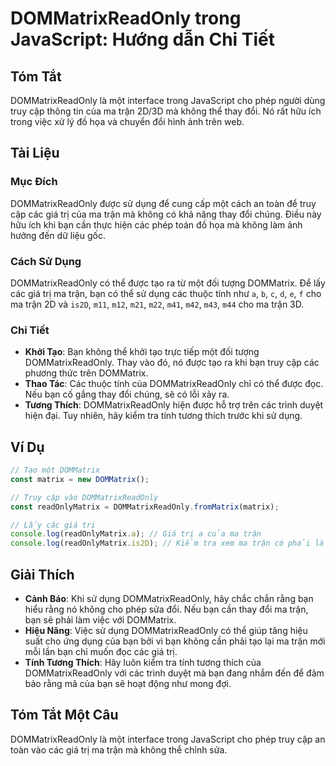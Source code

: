 <!--
Meta Description: # DOMMatrixReadOnly trong JavaScript: Hướng dẫn Chi Tiết ## Tóm Tắt DOMMatrixReadOnly là một interface trong JavaScript cho phép người dùng truy cập t...
Meta Keywords: dommatrixreadonly, bạn, các, trận, không
-->

# DOMMatrixReadOnly trong JavaScript: Hướng dẫn Chi Tiết

## Tóm Tắt
DOMMatrixReadOnly là một interface trong JavaScript cho phép người dùng truy cập thông tin của ma trận 2D/3D mà không thể thay đổi. Nó rất hữu ích trong việc xử lý đồ họa và chuyển đổi hình ảnh trên web.

## Tài Liệu
### Mục Đích
DOMMatrixReadOnly được sử dụng để cung cấp một cách an toàn để truy cập các giá trị của ma trận mà không có khả năng thay đổi chúng. Điều này hữu ích khi bạn cần thực hiện các phép toán đồ họa mà không làm ảnh hưởng đến dữ liệu gốc.

### Cách Sử Dụng
DOMMatrixReadOnly có thể được tạo ra từ một đối tượng DOMMatrix. Để lấy các giá trị ma trận, bạn có thể sử dụng các thuộc tính như `a`, `b`, `c`, `d`, `e`, `f` cho ma trận 2D và `is2D`, `m11`, `m12`, `m21`, `m22`, `m41`, `m42`, `m43`, `m44` cho ma trận 3D.

### Chi Tiết
- **Khởi Tạo**: Bạn không thể khởi tạo trực tiếp một đối tượng DOMMatrixReadOnly. Thay vào đó, nó được tạo ra khi bạn truy cập các phương thức trên DOMMatrix.
- **Thao Tác**: Các thuộc tính của DOMMatrixReadOnly chỉ có thể được đọc. Nếu bạn cố gắng thay đổi chúng, sẽ có lỗi xảy ra.
- **Tương Thích**: DOMMatrixReadOnly hiện được hỗ trợ trên các trình duyệt hiện đại. Tuy nhiên, hãy kiểm tra tính tương thích trước khi sử dụng.

## Ví Dụ
```javascript
// Tạo một DOMMatrix
const matrix = new DOMMatrix();

// Truy cập vào DOMMatrixReadOnly
const readOnlyMatrix = DOMMatrixReadOnly.fromMatrix(matrix);

// Lấy các giá trị
console.log(readOnlyMatrix.a); // Giá trị a của ma trận
console.log(readOnlyMatrix.is2D); // Kiểm tra xem ma trận có phải là 2D không
```

## Giải Thích
- **Cảnh Báo**: Khi sử dụng DOMMatrixReadOnly, hãy chắc chắn rằng bạn hiểu rằng nó không cho phép sửa đổi. Nếu bạn cần thay đổi ma trận, bạn sẽ phải làm việc với DOMMatrix.
- **Hiệu Năng**: Việc sử dụng DOMMatrixReadOnly có thể giúp tăng hiệu suất cho ứng dụng của bạn bởi vì bạn không cần phải tạo lại ma trận mới mỗi lần bạn chỉ muốn đọc các giá trị.
- **Tính Tương Thích**: Hãy luôn kiểm tra tính tương thích của DOMMatrixReadOnly với các trình duyệt mà bạn đang nhắm đến để đảm bảo rằng mã của bạn sẽ hoạt động như mong đợi.

## Tóm Tắt Một Câu
DOMMatrixReadOnly là một interface trong JavaScript cho phép truy cập an toàn vào các giá trị ma trận mà không thể chỉnh sửa.